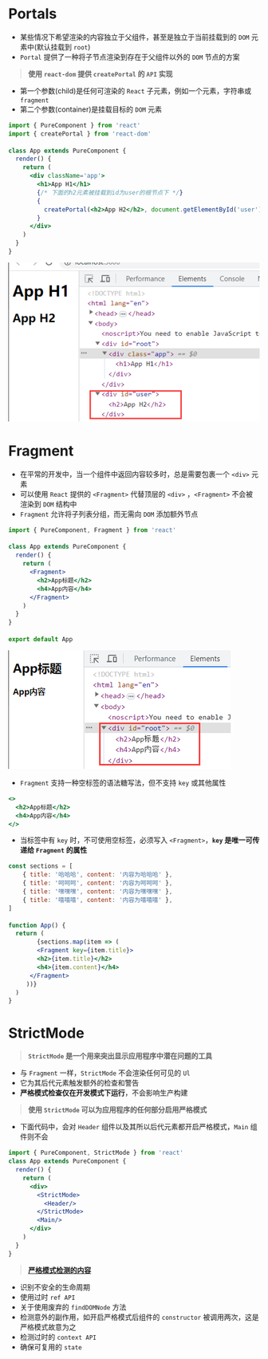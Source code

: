 # Portals

- 某些情况下希望渲染的内容独立于父组件，甚至是独立于当前挂载到的 `DOM` 元素中(默认挂载到 `root`)
- `Portal` 提供了一种将子节点渲染到存在于父组件以外的 `DOM` 节点的方案

> **使用 `react-dom` 提供 `createPortal` 的 `API` 实现**

- 第一个参数(child)是任何可渲染的 `React` 子元素，例如一个元素，字符串或 `fragment`
- 第二个参数(container)是挂载目标的 `DOM` 元素

```jsx
import { PureComponent } from 'react'
import { createPortal } from 'react-dom'

class App extends PureComponent {
  render() {
    return (
      <div className='app'>
        <h1>App H1</h1>
        {/* 下面的h2元素被挂载到id为user的根节点下 */}
        {
          createPortal(<h2>App H2</h2>, document.getElementById('user'))
        }
      </div>
    )
  }
}
```

![1686685177686](images/1686685177686.png)

# Fragment

- 在平常的开发中，当一个组件中返回内容较多时，总是需要包裹一个 `<div>` 元素
- 可以使用 `React` 提供的 `<Fragment>` 代替顶层的 `<div>` ，`<Fragment>` 不会被渲染到 `DOM` 结构中
- `Fragment` 允许将子列表分组，而无需向 `DOM` 添加额外节点

```jsx
import { PureComponent, Fragment } from 'react'

class App extends PureComponent {
  render() {
    return (
      <Fragment>
        <h2>App标题</h2>
        <h4>App内容</h4>
      </Fragment>
    )
  }
}

export default App
```

![1686686719001](images/1686686719001.png)

- `Fragment` 支持一种空标签的语法糖写法，但不支持 `key` 或其他属性

```jsx
<>
  <h2>App标题</h2>
  <h4>App内容</h4>
</>
```

- 当标签中有 `key` 时，不可使用空标签，必须写入 `<Fragment>`，**`key` 是唯一可传递给 `Fragment` 的属性**

```jsx
const sections = [
	{ title: '哈哈哈', content: '内容为哈哈哈' },
	{ title: '呵呵呵', content: '内容为呵呵呵' },
	{ title: '嘿嘿嘿', content: '内容为嘿嘿嘿' },
	{ title: '嘻嘻嘻', content: '内容为嘻嘻嘻' },
]

function App() {
  return (
		{sections.map(item => (
    	<Fragment key={item.title}>
      	<h2>{item.title}</h2>
        <h4>{item.content}</h4>
      </Fragment>
     ))}
  )
}
```

# StrictMode

> **`StrictMode` 是一个用来突出显示应用程序中潜在问题的工具**

- 与 `Fragment` 一样，`StrictMode` 不会渲染任何可见的 `Ul`
- 它为其后代元素触发额外的检查和警告
- **严格模式检查仅在开发模式下运行**，不会影响生产构建

> **使用 `StrictMode` 可以为应用程序的任何部分启用严格模式**

- 下面代码中，会对 `Header` 组件以及其所以后代元素都开启严格模式，`Main` 组件则不会

```jsx
import { PureComponent, StrictMode } from 'react'
class App extends PureComponent {
  render() {
    return (
      <div>
        <StrictMode>
          <Header/>
        </StrictMode>
        <Main/>
      </div>
    )
  }
}
```

> **[严格模式检测的内容](https://zh-hans.legacy.reactjs.org/docs/strict-mode.html#detecting-unexpected-side-effects)**

- 识别不安全的生命周期
- 使用过时 `ref API`
- 关于使用废弃的 `findDOMNode` 方法
- 检测意外的副作用，如开启严格模式后组件的 `constructor` 被调用两次，这是严格模式故意为之
- 检测过时的 `context API`
- 确保可复用的 `state`